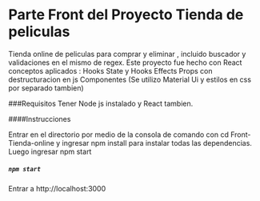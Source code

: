 # Parte Front del Proyecto Tienda de peliculas
Tienda online de peliculas para comprar y eliminar , incluido buscador y validaciones en el mismo de regex.
Este proyecto fue hecho con React conceptos aplicados :
Hooks State y Hooks Effects
Props con destructuracion en js 
Componentes (Se utilizo Material Ui y estilos en css por separado tambien)


###Requisitos 
Tener Node js instalado y React tambien.


####Instrucciones

Entrar en el directorio por medio de la consola de comando con cd Front-Tienda-online y ingresar npm install para instalar todas las dependencias.
Luego ingresar npm start
##### `npm start`
Entrar a http://localhost:3000



